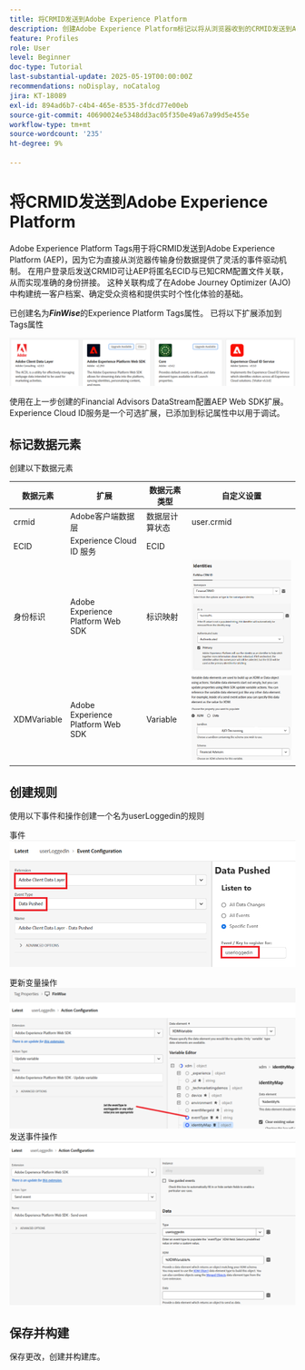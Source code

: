 ```yaml
---
title: 将CRMID发送到Adobe Experience Platform
description: 创建Adobe Experience Platform标记以将从浏览器收到的CRMID发送到Adobe Experience Platform
feature: Profiles
role: User
level: Beginner
doc-type: Tutorial
last-substantial-update: 2025-05-19T00:00:00Z
recommendations: noDisplay, noCatalog
jira: KT-18089
exl-id: 894ad6b7-c4b4-465e-8535-3fdcd77e00eb
source-git-commit: 40690024e5348dd3ac05f350e49a67a99d5e455e
workflow-type: tm+mt
source-wordcount: '235'
ht-degree: 9%

---
```


# 将CRMID发送到Adobe Experience Platform

Adobe Experience Platform Tags用于将CRMID发送到Adobe Experience Platform (AEP)，因为它为直接从浏览器传输身份数据提供了灵活的事件驱动机制。 在用户登录后发送CRMID可让AEP将匿名ECID与已知CRM配置文件关联，从而实现准确的身份拼接。 这种关联构成了在Adobe Journey Optimizer (AJO)中构建统一客户档案、确定受众资格和提供实时个性化体验的基础。

已创建名为&#x200B;_**FinWise**_&#x200B;的Experience Platform Tags属性。 已将以下扩展添加到Tags属性

![标记 — 扩展](assets/tags-extensions.png)

使用在上一步创建的Financial Advisors DataStream配置AEP Web SDK扩展。
Experience Cloud ID服务是一个可选扩展，已添加到标记属性中以用于调试。

## 标记数据元素

创建以下数据元素

| 数据元素 | 扩展 | 数据元素类型 | 自定义设置 |
|--------------|-----------------------------------|---------------------------|----------------------------------------|
| crmid | Adobe客户端数据层 | 数据层计算状态 | user.crmid |
| ECID | Experience Cloud ID 服务 | ECID |                                        |
| 身份标识 | Adobe Experience Platform Web SDK | 标识映射 | ![图像](assets/identity-settings.png) |
| XDMVariable | Adobe Experience Platform Web SDK | Variable | ![图像](assets/xdmvariable.png) |

## 创建规则

使用以下事件和操作创建一个名为userLoggedin的规则

事件
![事件](assets/data-pushed-event.png)

更新变量操作
![更新变量](assets/update-variable.png)
发送事件操作
![发送事件](assets/send-event.png)

## 保存并构建

保存更改，创建并构建库。
